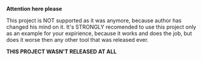 **Attention here please**

This project is NOT supported as it was anymore, because author has changed his mind on it. It's STRONGLY recomended to use this project only as an example for your expirience, because it works and does the job, but does it worse then any other tool that was released ever.

**THIS PROJECT WASN'T RELEASED AT ALL**
